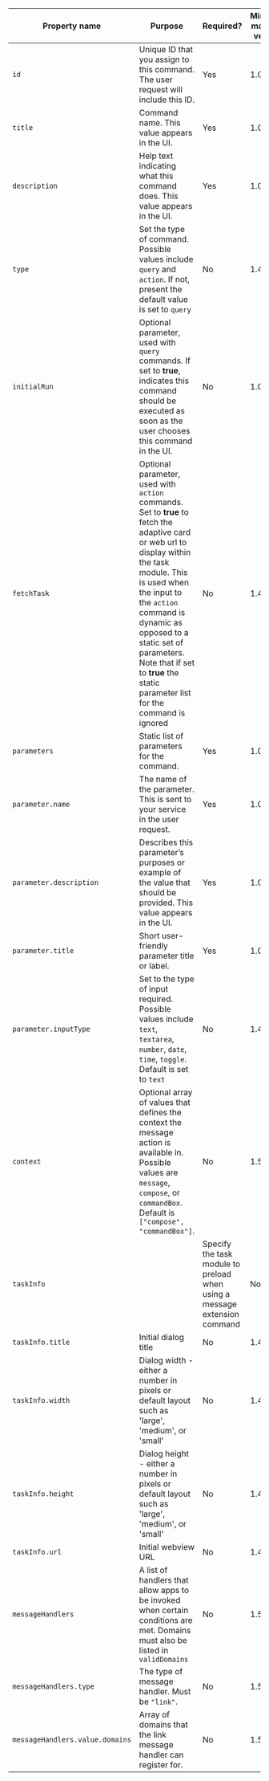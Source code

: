| Property name | Purpose | Required? | Minimum manifest version |
|---|---|---|---|
| `id` | Unique ID that you assign to this command. The user request will include this ID. | Yes | 1.0 |
| `title` | Command name. This value appears in the UI. | Yes | 1.0 |
| `description` | Help text indicating what this command does. This value appears in the UI. | Yes | 1.0 |
| `type` | Set the type of command. Possible values include `query` and `action`. If not, present the default value is set to `query` | No | 1.4 |
| `initialRun` | Optional parameter, used with `query` commands. If set to **true**, indicates this command should be executed as soon as the user chooses this command in the UI. | No | 1.0 |
| `fetchTask` | Optional parameter, used with `action` commands. Set to **true** to fetch the adaptive card or web url to display within the task module. This is used when the input to the `action` command is dynamic as opposed to a static set of parameters. Note that if set to **true** the static parameter list for the command is ignored | No | 1.4 |
| `parameters` | Static list of parameters for the command. | Yes | 1.0 |
| `parameter.name` | The name of the parameter. This is sent to your service in the user request. | Yes | 1.0 |
| `parameter.description` | Describes this parameter’s purposes or example of the value that should be provided. This value appears in the UI. | Yes | 1.0 |
| `parameter.title` | Short user-friendly parameter title or label. | Yes | 1.0 |
| `parameter.inputType` | Set to the type of input required. Possible values include `text`, `textarea`, `number`, `date`, `time`, `toggle`. Default is set to `text` | No | 1.4 |
| `context` | Optional array of values that defines the context the message action is available in. Possible values are `message`, `compose`, or `commandBox`. Default is `["compose", "commandBox"]`. | No | 1.5 |
|`taskInfo`||Specify the task module to preload when using a message extension command| No | 1.4 |
|`taskInfo.title`|Initial dialog title|No | 1.4 |
|`taskInfo.width`|Dialog width - either a number in pixels or default layout such as 'large', 'medium', or 'small'|No | 1.4 |
|`taskInfo.height`|Dialog height - either a number in pixels or default layout such as 'large', 'medium', or 'small'|No | 1.4 |
|`taskInfo.url`|Initial webview URL|No | 1.4 |
|`messageHandlers`|A list of handlers that allow apps to be invoked when certain conditions are met. Domains must also be listed in `validDomains`|No | 1.5 |
|`messageHandlers.type`|The type of message handler. Must be `"link"`.|No | 1.5 |
|`messageHandlers.value.domains`|Array of domains that the link message handler can register for.|No | 1.5 |
